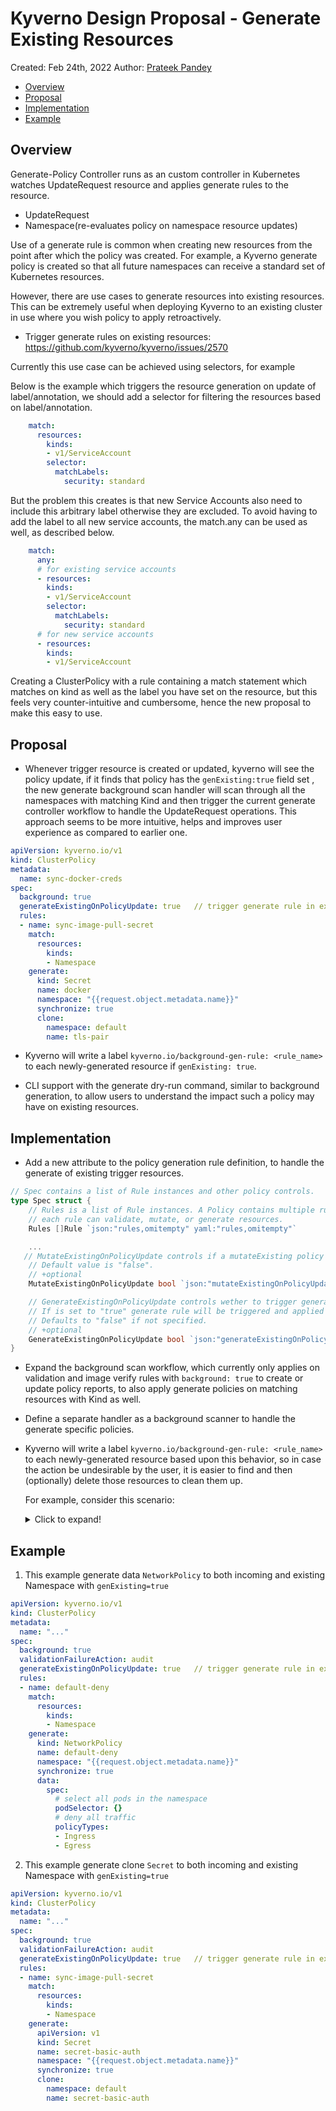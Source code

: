 # Kyverno Design Proposal - Generate Existing Resources

Created: Feb 24th, 2022
Author: [Prateek Pandey](https://github.com/prateekpandey14)

  * [Overview](#overview)
  * [Proposal](#proposal)
  * [Implementation](#implementation)
  * [Example](#example)

## Overview

Generate-Policy Controller runs as an custom controller in Kubernetes watches
UpdateRequest resource and applies generate rules to the resource.
- UpdateRequest
- Namespace(re-evaluates policy on namespace resource updates)

Use of a generate rule is common when creating new resources from the point after
which the policy was created. For example, a Kyverno generate policy is created 
so that all future namespaces can receive a standard set of Kubernetes resources. 

However, there are use cases to generate resources into existing resources. This
can be extremely useful when deploying Kyverno to an existing cluster in use where
you wish policy to apply retroactively.

- Trigger generate rules on existing resources: https://github.com/kyverno/kyverno/issues/2570

Currently this use case can be achieved using selectors, for example


Below is the example which triggers the resource generation on update of label/annotation, we should add a selector for filtering the resources based on label/annotation.

```yaml 
    match:
      resources:
        kinds:
        - v1/ServiceAccount
        selector:
          matchLabels:
            security: standard
```
 
But the problem this creates is that new Service Accounts also need to include this arbitrary label otherwise they are excluded. 
To avoid having to add the label to all new service accounts, the match.any can be used as well, as described below.

```yaml
    match:
      any:
      # for existing service accounts
      - resources:
        kinds:
        - v1/ServiceAccount
        selector:
          matchLabels:
            security: standard
      # for new service accounts
      - resources:
        kinds:
        - v1/ServiceAccount
```

Creating a ClusterPolicy with a rule containing a match statement which matches on kind as well as the label you have set on the resource, but this feels very counter-intuitive and cumbersome, hence the new proposal to make this easy to use.


## Proposal

- Whenever trigger resource is created or updated, kyverno will  see the policy update, if it finds that policy has the `genExisting:true` field set , the new generate background scan handler will scan through all the namespaces with matching Kind and then trigger the current generate controller workflow to handle the UpdateRequest operations.
This approach seems to be more intuitive, helps and improves user experience as compared to earlier one.

```yaml
apiVersion: kyverno.io/v1
kind: ClusterPolicy
metadata:
  name: sync-docker-creds
spec:
  background: true
  generateExistingOnPolicyUpdate: true   // trigger generate rule in existing resources
  rules:
  - name: sync-image-pull-secret
    match:
      resources:
        kinds:
        - Namespace
    generate:
      kind: Secret
      name: docker
      namespace: "{{request.object.metadata.name}}"
      synchronize: true
      clone:
        namespace: default
        name: tls-pair
```
- Kyverno will write a label `kyverno.io/background-gen-rule: <rule_name>` to each
newly-generated resource if `genExisting: true`.

- CLI support with the generate dry-run command, similar to background generation,
to allow users to understand the impact such a policy may have on existing resources.

## Implementation

- Add a new attribute to the policy generation rule definition, to handle the generate of existing trigger resources.

```go
// Spec contains a list of Rule instances and other policy controls.
type Spec struct {
	// Rules is a list of Rule instances. A Policy contains multiple rules and
	// each rule can validate, mutate, or generate resources.
	Rules []Rule `json:"rules,omitempty" yaml:"rules,omitempty"`

    ...
   // MutateExistingOnPolicyUpdate controls if a mutateExisting policy is applied on policy events.
	// Default value is "false".
	// +optional
	MutateExistingOnPolicyUpdate bool `json:"mutateExistingOnPolicyUpdate,omitempty" yaml:"mutateExistingOnPolicyUpdate,omitempty"`

	// GenerateExistingOnPolicyUpdate controls wether to trigger generate rule in existing resources
	// If is set to "true" generate rule will be triggered and applied to existing matched resources.
	// Defaults to "false" if not specified.
	// +optional
	GenerateExistingOnPolicyUpdate bool `json:"generateExistingOnPolicyUpdate,omitempty" yaml:"generateExistingOnPolicyUpdate,omitempty"`
}
```

- Expand the background scan workflow, which currently only applies on validation
and image verify rules with `background: true` to create or update policy reports,
to also apply generate policies on matching resources with Kind as well.


- Define a separate handler as a background scanner to handle the generate specific policies.

- Kyverno will write a label `kyverno.io/background-gen-rule: <rule_name>` to each 
newly-generated resource based upon this behavior, so in case the action be undesirable by the user,
it is easier to find and then (optionally) delete those resources to clean them up.

  For example, consider this scenario:
  <details>
  <summary>Click to expand!</summary>

  - A user writes a policy to generate a new NetworkPolicy resource based on existing Deployments.They forget to use a label 
  selector to filter down the list of Deployments.

  - They do not use the kyverno apply command to perform a dry run on their running cluster to see the effect creating this policy will have.

  - The new policy/rule is created in a running cluster. New policy/rule creates 100 NetworkPolicy objects (one for every Deployment) instead of just the intended 10 (the ones with the label selector they forgot to apply).

  - The user now has to clean up all (or at least 90) unwanted NetworkPolicy resources.
  If all Kyverno-created NetworkPolicy resources have a standard label written to them, for example, `kyverno.io/background-gen-rule: <rule_name>`, the user can perform these operations to clean up the undesirable `NetworkPolicies` in one fell swoop.

      - `kubectl get netpol -l kyverno.io/background-gen-rule: <rule_name>`

      - `kubectl delete netpol -l kyverno.io/background-gen-rule: <rule_name>` 
      
  </details>

## Example

1. This example generate data `NetworkPolicy` to both incoming and existing Namespace with `genExisting=true`

```yaml
apiVersion: kyverno.io/v1
kind: ClusterPolicy
metadata:
  name: "..."   
spec:
  background: true
  validationFailureAction: audit
  generateExistingOnPolicyUpdate: true   // trigger generate rule in existing resources
  rules:
  - name: default-deny
    match:
      resources:
        kinds:
        - Namespace
    generate:
      kind: NetworkPolicy
      name: default-deny
      namespace: "{{request.object.metadata.name}}"
      synchronize: true
      data:
        spec:
          # select all pods in the namespace
          podSelector: {}
          # deny all traffic
          policyTypes:
          - Ingress
          - Egress
```

2. This example generate clone `Secret` to both incoming and existing Namespace with `genExisting=true`

```yaml
apiVersion: kyverno.io/v1
kind: ClusterPolicy
metadata:
  name: "..."
spec:
  background: true
  validationFailureAction: audit
  generateExistingOnPolicyUpdate: true   // trigger generate rule in existing resources
  rules:
  - name: sync-image-pull-secret
    match:
      resources:
        kinds:
        - Namespace
    generate:
      apiVersion: v1
      kind: Secret
      name: secret-basic-auth
      namespace: "{{request.object.metadata.name}}"
      synchronize: true
      clone:
        namespace: default
        name: secret-basic-auth
```

